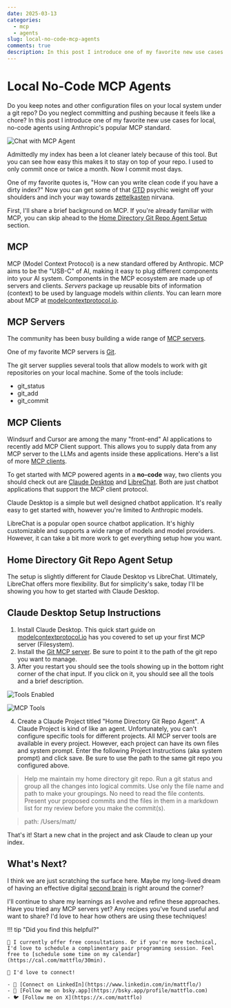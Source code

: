 ```yaml
---
date: 2025-03-13
categories:
  - mcp
  - agents
slug: local-no-code-mcp-agents
comments: true
description: In this post I introduce one of my favorite new use cases for local, no-code agents using Anthropic's popular MCP standard.
---
```

# Local No-Code MCP Agents

Do you keep notes and other configuration files on your local system under a git repo? Do you neglect committing and pushing because it feels like a chore? In this post I introduce one of my favorite new use cases for local, no-code agents using Anthropic's popular MCP standard.

<!-- more -->

![Chat with MCP Agent](/images/chat.png)

Admittedly my index has been a lot cleaner lately because of this tool. But you can see how easy this makes it to stay on top of your repo.  I used to only commit once or twice a month. Now I commit most days. 

One of my favorite quotes is, "How can you write clean code if you have a dirty index?" Now you can get some of that [GTD](https://gettingthingsdone.com/what-is-gtd/) psychic weight off your shoulders and inch your way towards [zettelkasten](https://zettelkasten.de/overview/) nirvana.

First, I'll share a brief background on MCP. If you're already familiar with MCP, you can skip ahead to the [Home Directory Git Repo Agent Setup](#home-directory-git-repo-agent-setup) section.

## MCP 

MCP (Model Context Protocol) is a new standard offered by Anthropic. MCP aims to be the "USB-C" of AI, making it easy to plug different components into your AI system. Components in the MCP ecosystem are made up of servers and clients. _Servers_ package up reusable bits of information (context) to be used by language models within _clients_. You can learn more about MCP at [modelcontextprotocol.io](https://modelcontextprotocol.io/introduction).

## MCP Servers

The community has been busy building a wide range of [MCP servers](https://modelcontextprotocol.io/examples).

One of my favorite MCP servers is [Git](https://github.com/modelcontextprotocol/servers/tree/main/src/git).

The git server supplies several tools that allow models to work with git repositories on your local machine. Some of the tools include:

- git_status
- git_add
- git_commit

## MCP Clients

Windsurf and Cursor are among the many "front-end" AI applications to recently add MCP Client support. This allows you to supply data from any MCP server to the LLMs and agents inside these applications. Here's a list of more [MCP clients](https://modelcontextprotocol.io/clients).

To get started with MCP powered agents in a **no-code** way, two clients you should check out are [Claude Desktop](https://claude.ai/download) and [LibreChat](https://www.librechat.ai/). Both are just chatbot applications that support the MCP client protocol. 

Claude Desktop is a simple but well designed chatbot application. It's really easy to get started with, however you're limited to Anthropic models. 

LibreChat is a popular open source chatbot application. It's highly customizable and supports a wide range of models and model providers. However, it can take a bit more work to get everything setup how you want.

## Home Directory Git Repo Agent Setup

The setup is slightly different for Claude Desktop vs LibreChat. Ultimately, LibreChat offers more flexibility. But for simplicity's sake, today I'll be showing you how to get started with Claude Desktop.

## Claude Desktop Setup Instructions

1. Install Claude Desktop. This quick start guide on [modelcontextprotocol.io](https://modelcontextprotocol.io/quickstart/user) has you covered to set up your first MCP server (Filesystem).
2. Install the [Git MCP server](https://github.com/modelcontextprotocol/servers/tree/main/src/git). Be sure to point it to the path of the git repo you want to manage.
3. After you restart you should see the tools showing up in the bottom right corner of the chat input. If you click on it, you should see all the tools and a brief description.

![Tools Enabled](/images/tools_enabled.png)

![MCP Tools](/images/mcp_tools.png)

4. Create a Claude Project titled "Home Directory Git Repo Agent". A Claude Project is kind of like an agent. Unfortunately, you can't configure specific tools for different projects. All MCP server tools are available in every project. However, each project can have its own files and system prompt. Enter the following Project Instructions (aka system prompt) and click save. Be sure to use the path to the same git repo you configured above.

> Help me maintain my home directory git repo. Run a git status and group all the changes into logical commits. Use only the file name and path to make your groupings. No need to read the file contents. Present your proposed commits and the files in them in a markdown list for my review before you make the commit(s).

> path: /Users/matt/

That's it! Start a new chat in the project and ask Claude to clean up your index.

## What's Next?

I think we are just scratching the surface here. Maybe my long-lived dream of having an effective digital [second brain](https://www.buildingasecondbrain.com/) is right around the corner?

I'll continue to share my learnings as I evolve and refine these approaches. Have you tried any MCP servers yet? Any recipes you've found useful and want to share? I'd love to hear how others are using these techniques!

!!! tip "Did you find this helpful?"

    📅 I currently offer free consultations. Or if you're more technical, I'd love to schedule a complimentary pair programming session. Feel free to [schedule some time on my calendar](https://cal.com/mattflo/30min).

    🤝 I'd love to connect!

    - 👔 [Connect on LinkedIn](https://www.linkedin.com/in/mattflo/)
    - 🌟 [Follow me on bsky.app](https://bsky.app/profile/mattflo.com)
    - 🐦 [Follow me on X](https://x.com/mattflo)
